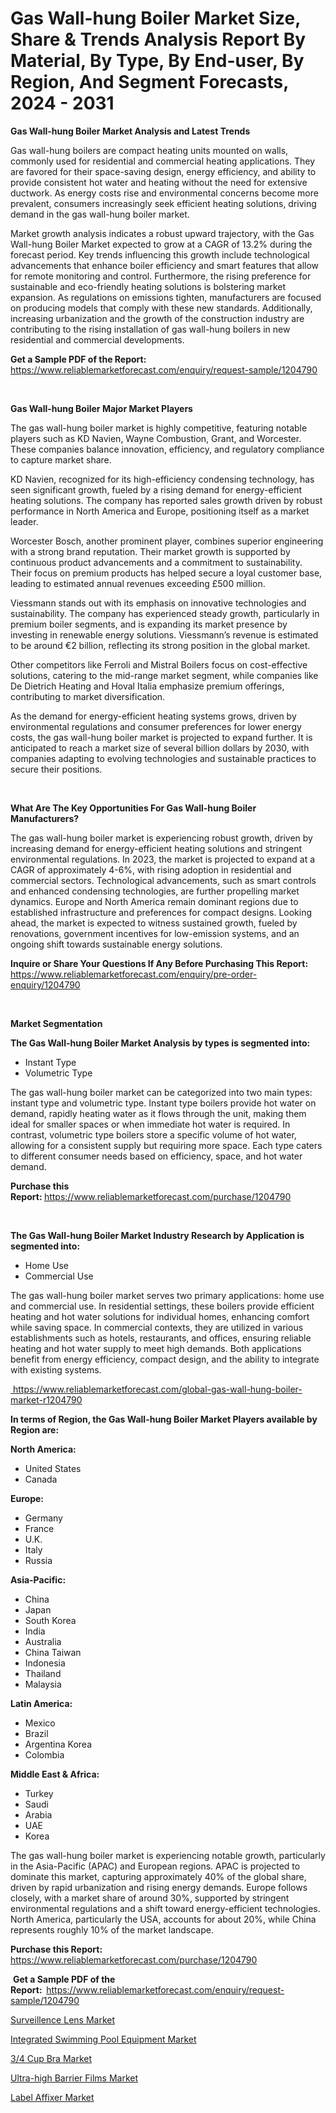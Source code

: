 <p><h1>Gas Wall-hung Boiler Market Size, Share & Trends Analysis Report By Material, By Type, By End-user, By Region, And Segment Forecasts, 2024 - 2031</h1></p><p><strong>Gas Wall-hung Boiler Market Analysis and Latest Trends</strong></p>
<p><p>Gas wall-hung boilers are compact heating units mounted on walls, commonly used for residential and commercial heating applications. They are favored for their space-saving design, energy efficiency, and ability to provide consistent hot water and heating without the need for extensive ductwork. As energy costs rise and environmental concerns become more prevalent, consumers increasingly seek efficient heating solutions, driving demand in the gas wall-hung boiler market.</p><p>Market growth analysis indicates a robust upward trajectory, with the Gas Wall-hung Boiler Market expected to grow at a CAGR of 13.2% during the forecast period. Key trends influencing this growth include technological advancements that enhance boiler efficiency and smart features that allow for remote monitoring and control. Furthermore, the rising preference for sustainable and eco-friendly heating solutions is bolstering market expansion. As regulations on emissions tighten, manufacturers are focused on producing models that comply with these new standards. Additionally, increasing urbanization and the growth of the construction industry are contributing to the rising installation of gas wall-hung boilers in new residential and commercial developments.</p></p>
<p><strong>Get a Sample PDF of the Report:&nbsp;</strong> <a href="https://www.reliablemarketforecast.com/enquiry/request-sample/1204790?utm_campaign=1108&utm_medium=2&utm_source=Github&utm_content=ia&utm_term=16102024&utm_id=gas-wall-hung-boiler">https://www.reliablemarketforecast.com/enquiry/request-sample/1204790</a></p>
<p>&nbsp;</p>
<p><strong>Gas Wall-hung Boiler Major Market Players</strong></p>
<p><p>The gas wall-hung boiler market is highly competitive, featuring notable players such as KD Navien, Wayne Combustion, Grant, and Worcester. These companies balance innovation, efficiency, and regulatory compliance to capture market share. </p><p>KD Navien, recognized for its high-efficiency condensing technology, has seen significant growth, fueled by a rising demand for energy-efficient heating solutions. The company has reported sales growth driven by robust performance in North America and Europe, positioning itself as a market leader.</p><p>Worcester Bosch, another prominent player, combines superior engineering with a strong brand reputation. Their market growth is supported by continuous product advancements and a commitment to sustainability. Their focus on premium products has helped secure a loyal customer base, leading to estimated annual revenues exceeding £500 million.</p><p>Viessmann stands out with its emphasis on innovative technologies and sustainability. The company has experienced steady growth, particularly in premium boiler segments, and is expanding its market presence by investing in renewable energy solutions. Viessmann’s revenue is estimated to be around €2 billion, reflecting its strong position in the global market.</p><p>Other competitors like Ferroli and Mistral Boilers focus on cost-effective solutions, catering to the mid-range market segment, while companies like De Dietrich Heating and Hoval Italia emphasize premium offerings, contributing to market diversification.</p><p>As the demand for energy-efficient heating systems grows, driven by environmental regulations and consumer preferences for lower energy costs, the gas wall-hung boiler market is projected to expand further. It is anticipated to reach a market size of several billion dollars by 2030, with companies adapting to evolving technologies and sustainable practices to secure their positions.</p></p>
<p>&nbsp;</p>
<p><strong>What Are The Key Opportunities For Gas Wall-hung Boiler Manufacturers?</strong></p>
<p><p>The gas wall-hung boiler market is experiencing robust growth, driven by increasing demand for energy-efficient heating solutions and stringent environmental regulations. In 2023, the market is projected to expand at a CAGR of approximately 4-6%, with rising adoption in residential and commercial sectors. Technological advancements, such as smart controls and enhanced condensing technologies, are further propelling market dynamics. Europe and North America remain dominant regions due to established infrastructure and preferences for compact designs. Looking ahead, the market is expected to witness sustained growth, fueled by renovations, government incentives for low-emission systems, and an ongoing shift towards sustainable energy solutions.</p></p>
<p><strong>Inquire or Share Your Questions If Any Before Purchasing This Report:</strong> <a href="https://www.reliablemarketforecast.com/enquiry/pre-order-enquiry/1204790?utm_campaign=1108&utm_medium=2&utm_source=Github&utm_content=ia&utm_term=16102024&utm_id=gas-wall-hung-boiler">https://www.reliablemarketforecast.com/enquiry/pre-order-enquiry/1204790</a></p>
<p>&nbsp;</p>
<p><strong>Market Segmentation</strong></p>
<p><strong>The Gas Wall-hung Boiler Market Analysis by types is segmented into:</strong></p>
<p><ul><li>Instant Type</li><li>Volumetric Type</li></ul></p>
<p><p>The gas wall-hung boiler market can be categorized into two main types: instant type and volumetric type. Instant type boilers provide hot water on demand, rapidly heating water as it flows through the unit, making them ideal for smaller spaces or when immediate hot water is required. In contrast, volumetric type boilers store a specific volume of hot water, allowing for a consistent supply but requiring more space. Each type caters to different consumer needs based on efficiency, space, and hot water demand.</p></p>
<p><strong>Purchase this Report:&nbsp;</strong><a href="https://www.reliablemarketforecast.com/purchase/1204790?utm_campaign=1108&utm_medium=2&utm_source=Github&utm_content=ia&utm_term=16102024&utm_id=gas-wall-hung-boiler">https://www.reliablemarketforecast.com/purchase/1204790</a></p>
<p>&nbsp;</p>
<p><strong>The Gas Wall-hung Boiler Market Industry Research by Application is segmented into:</strong></p>
<p><ul><li>Home Use</li><li>Commercial Use</li></ul></p>
<p><p>The gas wall-hung boiler market serves two primary applications: home use and commercial use. In residential settings, these boilers provide efficient heating and hot water solutions for individual homes, enhancing comfort while saving space. In commercial contexts, they are utilized in various establishments such as hotels, restaurants, and offices, ensuring reliable heating and hot water supply to meet high demands. Both applications benefit from energy efficiency, compact design, and the ability to integrate with existing systems.</p></p>
<p><a href="https://www.reliablemarketforecast.com/global-gas-wall-hung-boiler-market-r1204790?utm_campaign=1108&utm_medium=2&utm_source=Github&utm_content=ia&utm_term=16102024&utm_id=gas-wall-hung-boiler">&nbsp;https://www.reliablemarketforecast.com/global-gas-wall-hung-boiler-market-r1204790</a></p>
<p><strong>In terms of Region, the Gas Wall-hung Boiler Market Players available by Region are:</strong></p>
<p>
    <p> <strong> North America: </strong>
        <ul>
            <li>United States</li>
            <li>Canada</li>
        </ul>
        </p> 
    <p> <strong> Europe: </strong>
        <ul>
            <li>Germany</li>
            <li>France</li>
            <li>U.K.</li>
            <li>Italy</li>
            <li>Russia</li>
        </ul>
        </p> 
    <p> <strong> Asia-Pacific: </strong>
        <ul>
            <li>China</li>
            <li>Japan</li>
            <li>South Korea</li>
            <li>India</li>
            <li>Australia</li>
            <li>China Taiwan</li>
            <li>Indonesia</li>
            <li>Thailand</li>
            <li>Malaysia</li>
        </ul>
        </p> 
    <p> <strong> Latin America: </strong>
        <ul>
            <li>Mexico</li>
            <li>Brazil</li>
            <li>Argentina Korea</li>
            <li>Colombia</li>
        </ul>
        </p> 
    <p> <strong> Middle East & Africa: </strong>
        <ul>
            <li>Turkey</li>
            <li>Saudi</li>
            <li>Arabia</li>
            <li>UAE</li>
            <li>Korea</li>
        </ul>
    </p>
    </p>
<p><p>The gas wall-hung boiler market is experiencing notable growth, particularly in the Asia-Pacific (APAC) and European regions. APAC is projected to dominate this market, capturing approximately 40% of the global share, driven by rapid urbanization and rising energy demands. Europe follows closely, with a market share of around 30%, supported by stringent environmental regulations and a shift toward energy-efficient technologies. North America, particularly the USA, accounts for about 20%, while China represents roughly 10% of the market landscape.</p></p>
<p><strong>Purchase this Report: </strong><a href="https://www.reliablemarketforecast.com/purchase/1204790?utm_campaign=1108&utm_medium=2&utm_source=Github&utm_content=ia&utm_term=16102024&utm_id=gas-wall-hung-boiler">https://www.reliablemarketforecast.com/purchase/1204790</a></p>
<p>&nbsp;<strong>Get a Sample PDF of the Report:&nbsp;&nbsp;</strong><a href="https://www.reliablemarketforecast.com/enquiry/request-sample/1204790?utm_campaign=1108&utm_medium=2&utm_source=Github&utm_content=ia&utm_term=16102024&utm_id=gas-wall-hung-boiler">https://www.reliablemarketforecast.com/enquiry/request-sample/1204790</a></p>
<p><strong></strong></p>
<p><p><a href="https://github.com/brookiqhurne/Market-Research-Report-List-1/blob/main/surveillence-lens-market.md?utm_campaign=1108&utm_medium=2&utm_source=Github&utm_content=ia&utm_term=16102024&utm_id=gas-wall-hung-boiler">Surveillence Lens Market</a></p><p><a href="https://github.com/diedrer4btm/Market-Research-Report-List-1/blob/main/integrated-swimming-pool-equipment-market.md?utm_campaign=1108&utm_medium=2&utm_source=Github&utm_content=ia&utm_term=16102024&utm_id=gas-wall-hung-boiler">Integrated Swimming Pool Equipment Market</a></p><p><a href="https://www.linkedin.com/pulse/global-34-cup-bra-market-exploring-share-trends-future-growth-aqwmc?trk=public_post_embed_feed-article-content&utm_campaign=1108&utm_medium=2&utm_source=Github&utm_content=ia&utm_term=16102024&utm_id=gas-wall-hung-boiler">3/4 Cup Bra Market</a></p><p><a href="https://www.linkedin.com/pulse/ultra-high-barrier-films-market-evolution-regional-adaptations-qvphc?utm_campaign=1108&utm_medium=2&utm_source=Github&utm_content=ia&utm_term=16102024&utm_id=gas-wall-hung-boiler">Ultra-high Barrier Films Market</a></p><p><a href="https://issuu.com/reportprime-2/docs/label-affixer-market-size-2030.pptx_ebf26c056df363?utm_campaign=1108&utm_medium=2&utm_source=Github&utm_content=ia&utm_term=16102024&utm_id=gas-wall-hung-boiler">Label Affixer Market</a></p></p>